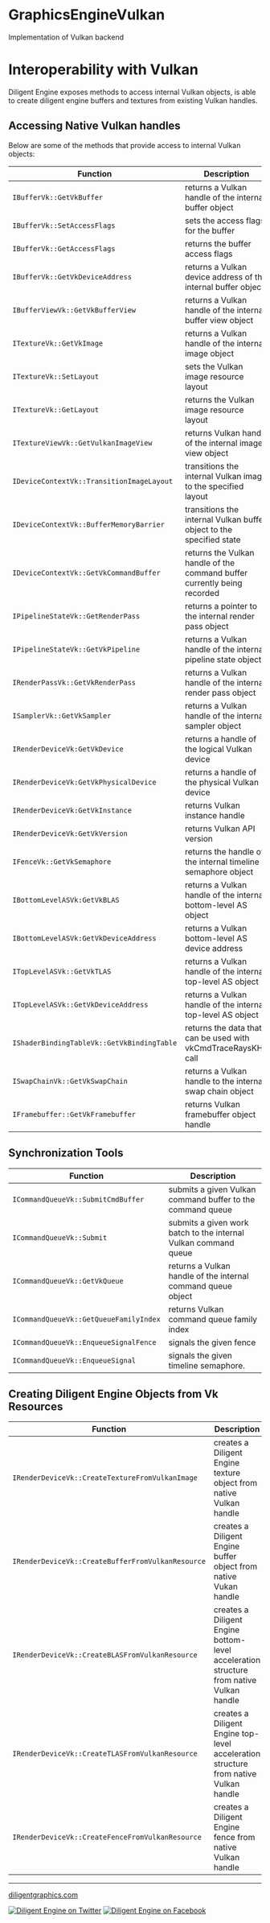 
# GraphicsEngineVulkan

Implementation of Vulkan backend

# Interoperability with Vulkan

Diligent Engine exposes methods to access internal Vulkan objects, is able to create diligent engine buffers
and textures from existing Vulkan handles.

## Accessing Native Vulkan handles

Below are some of the methods that provide access to internal Vulkan objects:

|                  Function                   |                              Description                                 |
|---------------------------------------------|--------------------------------------------------------------------------|
| `IBufferVk::GetVkBuffer`                    | returns a Vulkan handle of the internal buffer object                    |
| `IBufferVk::SetAccessFlags`                 | sets the access flags for the buffer                                     |
| `IBufferVk::GetAccessFlags`                 | returns the buffer access flags                                          |
| `IBufferVk::GetVkDeviceAddress`             | returns a Vulkan device address of the internal buffer object            |
| `IBufferViewVk::GetVkBufferView`            | returns a Vulkan handle of the internal buffer view object               |
| `ITextureVk::GetVkImage`                    | returns a Vulkan handle of the internal image object                     |
| `ITextureVk::SetLayout`                     | sets the Vulkan image resource layout                                    |
| `ITextureVk::GetLayout`                     | returns the Vulkan image resource layout                                 |
| `ITextureViewVk::GetVulkanImageView`        | returns Vulkan handle of the internal image view object                  |
| `IDeviceContextVk::TransitionImageLayout`   | transitions the internal Vulkan image to the specified layout            |
| `IDeviceContextVk::BufferMemoryBarrier`     | transitions the internal Vulkan buffer object to the specified state     |
| `IDeviceContextVk::GetVkCommandBuffer`      | returns the Vulkan handle of the command buffer currently being recorded |
| `IPipelineStateVk::GetRenderPass`           | returns a pointer to the internal render pass object                     |
| `IPipelineStateVk::GetVkPipeline`           | returns a Vulkan handle of the internal pipeline state object            |
| `IRenderPassVk::GetVkRenderPass`            | returns a Vulkan handle of the internal render pass object               |
| `ISamplerVk::GetVkSampler`                  | returns a Vulkan handle of the internal sampler object                   |
| `IRenderDeviceVk:GetVkDevice`               | returns a handle of the logical Vulkan device                            |
| `IRenderDeviceVk:GetVkPhysicalDevice`       | returns a handle of the physical Vulkan device                           |
| `IRenderDeviceVk:GetVkInstance`             | returns Vulkan instance handle                                           |
| `IRenderDeviceVk:GetVkVersion`              | returns Vulkan API version                                               |
| `IFenceVk::GetVkSemaphore`                  | returns the handle of the internal timeline semaphore object             |
| `IBottomLevelASVk:GetVkBLAS`                | returns a Vulkan handle of the internal bottom-level AS object           |
| `IBottomLevelASVk:GetVkDeviceAddress`       | returns a Vulkan bottom-level AS device address                          |
| `ITopLevelASVk::GetVkTLAS`                  | returns a Vulkan handle of the internal top-level AS object              |
| `ITopLevelASVk::GetVkDeviceAddress`         | returns a Vulkan handle of the internal top-level AS object              |
| `IShaderBindingTableVk::GetVkBindingTable`  | returns the data that can be used with vkCmdTraceRaysKHR call            |
| `ISwapChainVk::GetVkSwapChain`              | returns a Vulkan handle to the internal swap chain object                |
| `IFramebuffer::GetVkFramebuffer`            | returns Vulkan framebuffer object handle                                 |


## Synchronization Tools

|                              Function          |                              Description         |
|------------------------------------------------|--------------------------------------------------|
| `ICommandQueueVk::SubmitCmdBuffer`             | submits a given Vulkan command buffer to the command queue       |
| `ICommandQueueVk::Submit`                      | submits a given work batch to the internal Vulkan command queue  |
| `ICommandQueueVk::GetVkQueue`                  | returns a Vulkan handle of the internal command queue object     |
| `ICommandQueueVk::GetQueueFamilyIndex`         | returns Vulkan command queue family index                        |
| `ICommandQueueVk::EnqueueSignalFence`          | signals the given fence                                          |
| `ICommandQueueVk::EnqueueSignal`               | signals the given timeline semaphore.                            |

## Creating Diligent Engine Objects from Vk Resources

|                              Function              |                              Description                                                |
|----------------------------------------------------|-----------------------------------------------------------------------------------------|
| `IRenderDeviceVk::CreateTextureFromVulkanImage`    | creates a Diligent Engine texture object from native Vulkan handle                      |
| `IRenderDeviceVk::CreateBufferFromVulkanResource`  | creates a Diligent Engine buffer object from native Vukan handle                        |
| `IRenderDeviceVk::CreateBLASFromVulkanResource`    | creates a Diligent Engine bottom-level acceleration structure from native Vulkan handle |
| `IRenderDeviceVk::CreateTLASFromVulkanResource`    | creates a Diligent Engine top-level acceleration structure from native Vulkan handle    |
| `IRenderDeviceVk::CreateFenceFromVulkanResource`   | creates a Diligent Engine fence from native Vulkan handle                               |



-------------------

[diligentgraphics.com](http://diligentgraphics.com)

[![Diligent Engine on Twitter](https://github.com/DiligentGraphics/DiligentCore/blob/master/media/twitter.png)](https://twitter.com/diligentengine)
[![Diligent Engine on Facebook](https://github.com/DiligentGraphics/DiligentCore/blob/master/media/facebook.png)](https://www.facebook.com/DiligentGraphics/)
